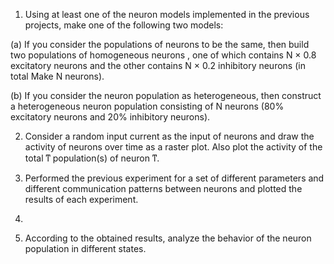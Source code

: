 1. Using at least one of the neuron models implemented in the previous projects, make one of the following two models:

(a) If you consider the populations of neurons to be the same, then build two populations of homogeneous neurons , one of which contains N × 0.8 excitatory neurons and the other contains N × 0.2 inhibitory neurons (in total Make N neurons).

(b) If you consider the neuron population as heterogeneous, then construct a heterogeneous neuron population consisting of N neurons (80% excitatory neurons and 20% inhibitory neurons).

2. Consider a random input current as the input of neurons and draw the activity of neurons over time as a raster plot. Also plot the activity of the total ͳ population(s) of neuron ͳ.

3. Performed the previous experiment for a set of different parameters and different communication patterns between neurons and plotted the results of each experiment.
4. 
5. According to the obtained results, analyze the behavior of the neuron population in different states.
